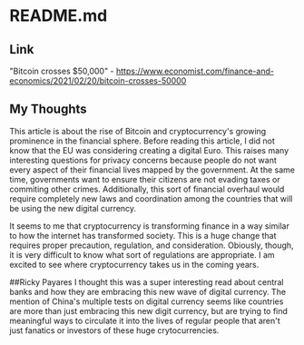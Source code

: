 # README.md
## Link
"Bitcoin crosses $50,000" - https://www.economist.com/finance-and-economics/2021/02/20/bitcoin-crosses-50000

## My Thoughts
This article is about the rise of Bitcoin and cryptocurrency's growing prominence in the financial sphere. Before reading this article, I did not know that the EU was considering creating a digital Euro. This raises many interesting questions for privacy concerns because people do not want every aspect of their financial lives mapped by the government. At the same time, governments want to ensure their citizens are not evading taxes or commiting other crimes. Additionally, this sort of financial overhaul would require completely new laws and coordination among the countries that will be using the new digital currency.

It seems to me that cryptocurrency is transforming finance in a way similar to how the internet has transformed society. This is a huge change that requires proper precaution, regulation, and consideration. Obiously, though, it is very difficult to know what sort of regulations are appropriate. I am excited to see where cryptocurrency takes us in the coming years.

##Ricky Payares
I thought this was a super interesting read about central banks and how they are embracing this new wave of digital currency. The mention of China's multiple tests on digital currency seems like countries are more than just embracing this new digit currency, but are trying to find meaningful ways to circulate it into the lives of regular people that aren't just fanatics or investors of these huge crytocurrencies.

